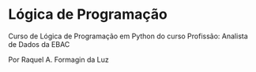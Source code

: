 # Lógica de Programação
 Curso de Lógica de Programação em Python do curso Profissão: Analista de Dados da EBAC

 Por Raquel A. Formagin da Luz
